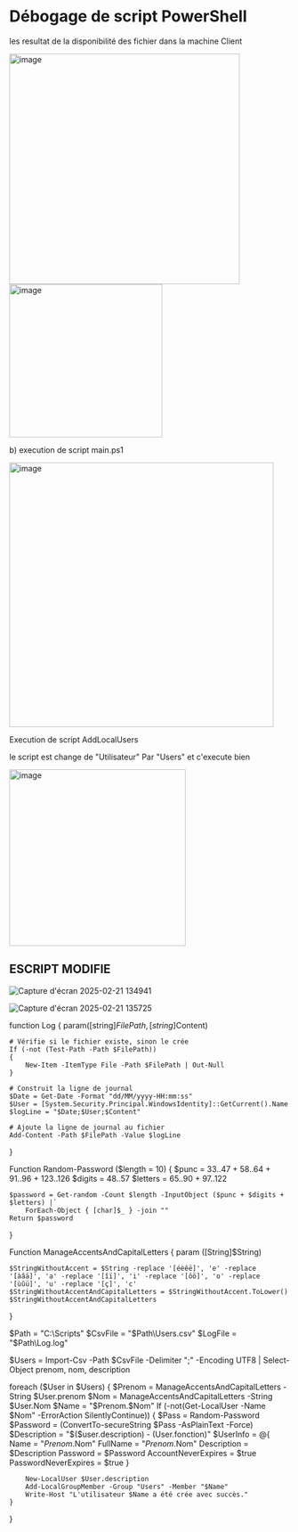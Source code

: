 # Débogage de script PowerShell 
les resultat de la disponibilité des fichier dans la machine Client


<img width="414" alt="image" src="https://github.com/user-attachments/assets/1fb29f92-9f67-4e63-bc68-dcc2ee8dd9b0" />



<img width="275" alt="image" src="https://github.com/user-attachments/assets/dc06ceba-65d0-4223-968f-04060dd871e5" />


b)
execution de script main.ps1


<img width="475" alt="image" src="https://github.com/user-attachments/assets/0466b6b0-039b-48d0-9c07-2cbc5ac79d42" />

Execution de script AddLocalUsers

le script est change de "Utilisateur" Par "Users" et c'execute bien


<img width="317" alt="image" src="https://github.com/user-attachments/assets/0969ac63-5ba5-4721-9cbc-33021c29a97f" />


## ESCRIPT MODIFIE

![Capture d'écran 2025-02-21 134941](https://github.com/user-attachments/assets/cca234d6-c465-40b5-ab8f-dac654680f07)


![Capture d'écran 2025-02-21 135725](https://github.com/user-attachments/assets/7199d64a-0685-4134-98e4-8b138e82edcc)



function Log
{
    param([string]$FilePath,[string]$Content)

    # Vérifie si le fichier existe, sinon le crée
    If (-not (Test-Path -Path $FilePath))
    {
        New-Item -ItemType File -Path $FilePath | Out-Null
    }

    # Construit la ligne de journal
    $Date = Get-Date -Format "dd/MM/yyyy-HH:mm:ss"
    $User = [System.Security.Principal.WindowsIdentity]::GetCurrent().Name
    $logLine = "$Date;$User;$Content"

    # Ajoute la ligne de journal au fichier
    Add-Content -Path $FilePath -Value $logLine
}

Function Random-Password ($length = 10)
{
    $punc = 33..47 + 58..64 + 91..96 + 123..126
    $digits = 48..57
    $letters = 65..90 + 97..122

    $password = Get-random -Count $length -InputObject ($punc + $digits + $letters) |`
        ForEach-Object { [char]$_ } -join ""
    Return $password
}

Function ManageAccentsAndCapitalLetters
{
    param ([String]$String)
    
    $StringWithoutAccent = $String -replace '[éèêë]', 'e' -replace '[àâä]', 'a' -replace '[îï]', 'i' -replace '[ôö]', 'o' -replace '[ùûü]', 'u' -replace '[ç]', 'c'
    $StringWithoutAccentAndCapitalLetters = $StringWithoutAccent.ToLower()
    $StringWithoutAccentAndCapitalLetters
}

$Path = "C:\Scripts"
$CsvFile = "$Path\Users.csv"
$LogFile = "$Path\Log.log"

$Users = Import-Csv -Path $CsvFile -Delimiter ";" -Encoding UTF8 | Select-Object prenom, nom, description

foreach ($User in $Users)
{
    $Prenom = ManageAccentsAndCapitalLetters -String $User.prenom
    $Nom = ManageAccentsAndCapitalLetters -String $User.Nom
    $Name = "$Prenom.$Nom"
    If (-not(Get-LocalUser -Name $Nom" -ErrorAction SilentlyContinue))
    {
        $Pass = Random-Password
        $Password = (ConvertTo-secureString $Pass -AsPlainText -Force)
        $Description = "$($user.description) - $($User.fonction)"
        $UserInfo = @{
            Name                 = "$Prenom.$Nom"
            FullName             = "$Prenom.$Nom"
            Description          = $Description
            Password             = $Password
            AccountNeverExpires  = $true
            PasswordNeverExpires = $true
        }

        New-LocalUser $User.description
        Add-LocalGroupMember -Group "Users" -Member "$Name"
        Write-Host "L'utilisateur $Name a été crée avec succès."
    }
}

